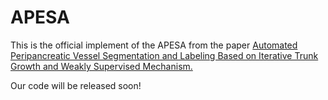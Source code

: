 APESA
==

This is the official implement of the APESA from the paper [Automated Peripancreatic Vessel Segmentation and Labeling Based on Iterative Trunk Growth and Weakly Supervised Mechanism.](https://arxiv.org/abs/2303.02967)

Our code will be released soon!

